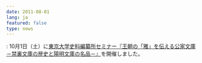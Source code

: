 ```yaml
---
date: 2011-08-01
lang: ja
featured: false
type: news
---
```

: 
10月1日（土）に<a href="/news/2011/20111001seminar.pdf" target="_blank">東京大学史料編纂所セミナー『王朝の「雅」を伝える公家文庫－禁裏文庫の歴史と陽明文庫の名品－』</a>を開催しました。
